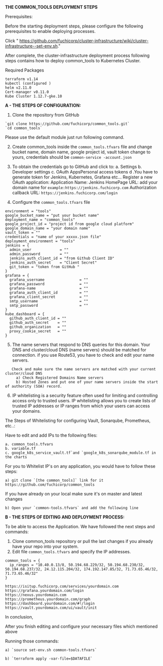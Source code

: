 **THE COMMON_TOOLS DEPLOYMENT STEPS**



Prerequisites:

Before the starting deployment steps, please configure the following prerequisites to enable deploying processes. 

Click " https://github.com/fuchicorp/cluster-infrastructure/wiki/cluster-infrastructure--set-env.sh."

After complete, the cluster-infrastructure deployment process following steps contains how to deploy common_tools to Kubernetes Cluster.


Required Packages
```
terraform v1.14
kubectl (configured )
helm v2.11.0
Cert-manager v0.11.0
Kube Cluster 1.12.7-gke.10
```

**A - THE STEPS OF CONFIGURATION:**


1. Clone the repository from GitHub

```
`git clone https://github.com/fuchicorp/common_tools.git`
`cd common_tools`
```

Please use the default module just run following command.

2. Create  common_tools inside the `common_tools.tfvars` file and change bucket name, domain name, google project id, vault token change to yours, credentials should be  `common-service -account.json`

3. To obtain the credentials
go to GitHub and click to:
a. Settings
b. Developer settings
c. OAuth AppsPersonal access tokens
d .You have to generate token for Jenkins, Kubernetes, Grafana etc...
     Register a new OAuth application:
     Application Name: Jenkins
     HomePage URL: add your domain name for `example:https://jenkins.fuchicorp.com`
     Authorization callback URL: `https://jenkins.fuchicorp.com/login`

4. Configure  the `common_tools.tfvars` file 

```
environment = "tools"
google_bucket_name = "put your bucket name"
deployment_name = "common_tools"
google_project_id = "project id from google cloud platform"
google_domain_name = "your domain name"
vault_token = ""
credentials = "name of your xxxxx.json file"
deployment_environment = "tools"
jenkins = {
  admin_user             = ""
  admin_password         = ""
  jenkins_auth_client_id = "from Github Client ID"
  jenkins_auth_secret    = "Client Secret"
  git_token = "token from GitHub "
}
grafana = {
  grafana_username                = ""
  grafana_password                = ""
  grafana-name                    = ""
  grafana_auth_client_id          = ""
  grafana_client_secret           = ""
  smtp_username                   = ""
  smtp_password                   = ""
}
kube_dashboard = {
  github_auth_client_id = ""
  github_auth_secret    = ""
  github_organization   = ""
  proxy_cookie_secret   = ""
}

```

5. The name servers that respond to DNS queries for this domain. Your DNS and cluster/cloud DNS (name servers) should be matched for connection.
   if you use Route53, you have to check and edit your name servers. 
```
   Check and make sure the name servers are matched with your current cluster/cloud DNS 
     a) Check Registered Domains Name servers
     b) Hosted Zones and put one of your name servers inside the start of authority (SOA) record. 
   ```

6. IP whitelisting is a security feature often used for limiting and controlling access only to trusted users. 
   IP whitelisting allows you to create lists of trusted IP addresses or IP ranges from which your users can access your domains.


The Steps of Whitelisting for configuring Vault, Sonarqube, Prometheus, etc..: 

Have to edit and add IPs to the following files:
```
a. common_tools.tfvars
b. variable.tf 
c. google_k8s_service_vault.tf`and `google_k8s_sonarqube_module.tf in the charts
```

For you to Whitelist IP's on any application, you would have to follow these steps:
```
a) git clone `[the common_tools]` link for it  https://github.com/fuchicorp/common_tools
```
If you have already on your local make sure it's on master and latest changes
```
b) Open your `common-tools.tfvars` and add the following line
```


**B - THE STEPS OF EDITING AND DEPLOYMENT PROCESS:**


To be able to access the Application. We have followed the next steps and commands:

1. Clone common_tools repository or pull the last changes if you already have your repo into your system.
2. Edit file `common_tools.tfvars` and specify the IP addresses.

```
common_tools = {
  ip_ranges = "10.40.0.13/8, 50.194.68.229/32, 50.194.68.230/32, 50.194.68.237/32, 24.12.115.204/32, 174.192.147.85/32, 71.73.65.46/32, 71.73.65.46/32"
}
```
```
https://isitup.fuchicorp.com/services/yourdomain.com
https://grafana.yourdomain.com/login
https://nexus.yourdomain.com
https://prometheus.yourdomain.com/graph
https://dashboard.yourdomain.com/#!/login
https://vault.yourdomain.com/ui/vault/init
```

In conclusion,  

After you finish editing and configure your necessary files which mentioned above 

Running those commands: 
```
a) `source set-env.sh common-tools.tfvars`

b) `terraform apply -var-file=$DATAFILE`
```

